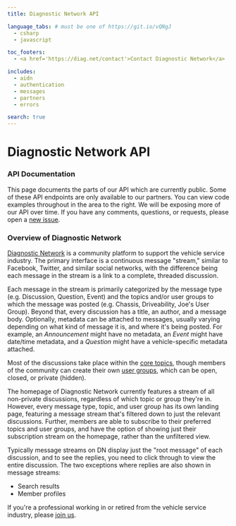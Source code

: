 ```yaml
---
title: Diagnostic Network API

language_tabs: # must be one of https://git.io/vQNgJ
  - csharp
  - javascript

toc_footers:
  - <a href='https://diag.net/contact'>Contact Diagnostic Network</a>

includes:
  - aidn
  - authentication
  - messages
  - partners
  - errors

search: true
---
```


# Diagnostic Network API

### API Documentation 

This page documents the parts of our API which are currently public. Some of these API endpoints are only available to our partners. You can view code examples throughout<span class="hide-xs"> in the area to the right</span>. We will be exposing more of our API over time. If you have any comments, questions, or requests, please open a [new issue](https://github.com/DiagnosticNetwork/api/issues/new/choose).

### Overview of Diagnostic Network

[Diagnostic Network](https://diag.net) is a community platform to support the vehicle service industry. The primary interface is a continuous message "stream," similar to Facebook, Twitter, and similar social networks, with the difference being each message in the stream is a link to a complete, threaded discussion. 

Each message in the stream is primarily categorized by the message type (e.g. Discussion, Question, Event) and the topics and/or user groups to which the message was posted (e.g. Chassis, Driveability, Joe's User Group). Beyond that, every discussion has a title, an author, and a message body. Optionally, metadata can be attached to messages, usually varying depending on what kind of message it is, and where it's being posted. For example, an _Announcement_ might have no metadata, an _Event_ might have date/time metadata, and a _Question_ might have a vehicle-specific metadata attached.

Most of the discussions take place within the [core topics](https://diag.net/topics), though members of the community can create their own [user groups](https://diag.net/groups), which can be open, closed, or private (hidden). 

The homepage of Diagnostic Network currently features a stream of all non-private discussions, regardless of which topic or group they're in. However, every message type, topic, and user group has its own landing page, featuring a message stream that's filtered down to just the relevant discussions. Further, members are able to subscribe to their preferred topics and user groups, and have the option of showing just their subscription stream on the homepage, rather than the unfiltered view. 

Typically message streams on DN display just the "root message" of each discussion, and to see the replies, you need to click through to view the entire discussion. The two exceptions where replies are also shown in message streams: 

* Search results
* Member profiles

If you're a professional working in or retired from the vehicle service industry, please [join us](https://diag.net/account/register).

